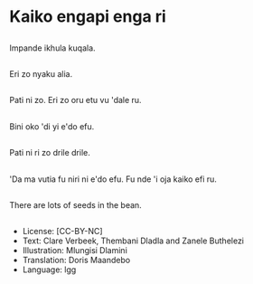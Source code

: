# Kaiko engapi enga ri

##
Impande ikhula kuqala.

##
Eri zo nyaku alia.

##
Pati ni zo. Eri zo oru etu
vu 'dale ru.

##
Bini oko 'di yi e'do efu.

##
Pati ni ri zo drile drile.

##
'Da ma vutia fu niri ni
e'do efu. Fu nde 'i oja
kaiko efi ru.

##
There are lots of seeds
in the bean.

##
* License: [CC-BY-NC]
* Text: Clare Verbeek, Thembani Dladla and Zanele Buthelezi
* Illustration: Mlungisi Dlamini
* Translation: Doris Maandebo
* Language: lgg
